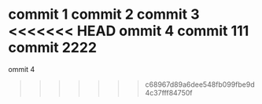 commit 1
commit 2
commit 3
<<<<<<< HEAD
ommit 4
commit 111
commit 2222
=======
ommit 4
>>>>>>> c68967d89a6dee548fb099fbe9d4c37fff84750f

